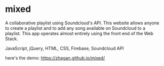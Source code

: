 # mixed
A collaborative playlist using Soundcloud's API. This website allows anyone  to create a playlist and to add any song available on Soundcloud to a playlist. This app operates almost entirely using the front end of the Web Stack. 

JavaScript, jQuery, HTML, CSS, Firebase, Soundcloud API

here's the demo:
https://zhagan.github.io/mixed/
